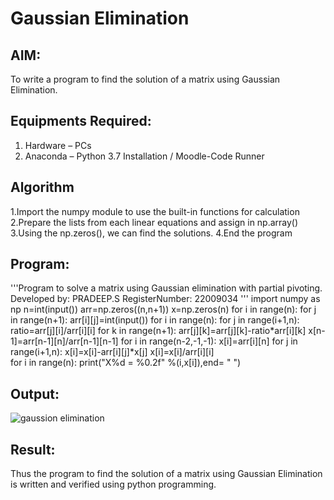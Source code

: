 # Gaussian Elimination

## AIM:
To write a program to find the solution of a matrix using Gaussian Elimination.

## Equipments Required:
1. Hardware – PCs
2. Anaconda – Python 3.7 Installation / Moodle-Code Runner

## Algorithm
1.Import the numpy module to use the built-in functions for calculation
2.Prepare the lists from each linear equations and assign in np.array()
3.Using the np.zeros(), we can find the solutions.
4.End the program  

## Program:
'''Program to solve a matrix using Gaussian elimination with partial pivoting.
Developed by: PRADEEP.S 
RegisterNumber: 22009034
'''
import numpy as np
n=int(input())
arr=np.zeros((n,n+1))
x=np.zeros(n)
for i in range(n):
    for j in range(n+1):
        arr[i][j]=int(input())
for i in range(n):
    for j in range(i+1,n):
        ratio=arr[j][i]/arr[i][i]
        for k in range(n+1):
            arr[j][k]=arr[j][k]-ratio*arr[i][k]
x[n-1]=arr[n-1][n]/arr[n-1][n-1]
for i in range(n-2,-1,-1):
    x[i]=arr[i][n]
    for j in range(i+1,n):
        x[i]=x[i]-arr[i][j]*x[j]
    x[i]=x[i]/arr[i][i]    
for i in range(n):
    print("X%d = %0.2f" %(i,x[i]),end= " ")

## Output:
![gaussion elimination](https://user-images.githubusercontent.com/120539823/214773595-477a1ae0-b489-46ed-b6f5-5b4ec797dd03.png)



## Result:
Thus the program to find the solution of a matrix using Gaussian Elimination is written and verified using python programming.

